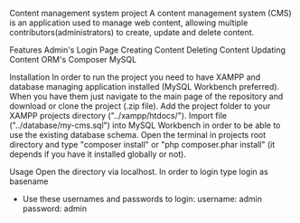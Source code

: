 Content management system project
A content management system (CMS) is an application used to manage web content, allowing multiple contributors(administrators) to create, update and delete content.


Features
 Admin's Login Page
 Creating Content
 Deleting Content
 Updating Content
 ORM's
 Composer
 MySQL



Installation
In order to run the project you need to have XAMPP and database managing application installed (MySQL Workbench preferred).
When you have them just navigate to the main page of the repository and download or clone the project (.zip file).
Add the project folder to your XAMPP projects directory ("../xampp/htdocs/").
Import file ("../database/my-cms.sql") into MySQL Workbench in order to be able to use the existing database schema.
Open the terminal in projects root directory and type "composer install" or "php composer.phar install" (it depends if you have it installed globally or not).

Usage
Open the directory via localhost.
In order to login type login as basename
- Use these usernames and passwords to login:
username: admin
password: admin

